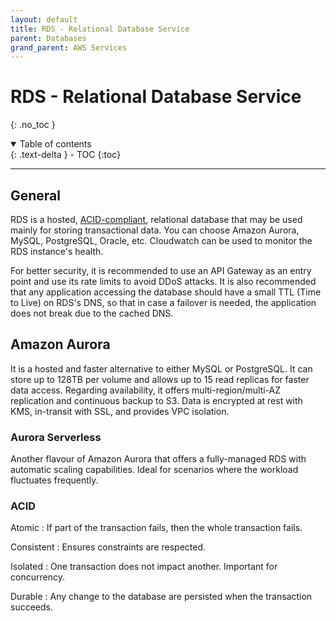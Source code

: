 ```yaml
---
layout: default
title: RDS - Relational Database Service
parent: Databases
grand_parent: AWS Services
---
```


# RDS - Relational Database Service
{: .no_toc }

<details open markdown="block">
  <summary>
    Table of contents
  </summary>
  {: .text-delta }
- TOC
{:toc}
</details>

---

## General

RDS is a hosted, [ACID-compliant][1], relational database that may be used mainly for storing transactional data. You can choose Amazon Aurora, MySQL, PostgreSQL, Oracle, etc. Cloudwatch can be used to monitor the RDS instance's health.

For better security, it is recommended to use an API Gateway as an entry point and use its rate limits to avoid DDoS attacks. It is also recommended that any application accessing the database should have a small TTL (Time to Live) on RDS's DNS, so that in case a failover is needed, the application does not break due to the cached DNS. 

## Amazon Aurora

It is a hosted and faster alternative to either MySQL or PostgreSQL. It can store up to 128TB per volume and allows up to 15 read replicas for faster data access. Regarding availability, it offers multi-region/multi-AZ replication and continuous backup to S3. Data is encrypted at rest with KMS, in-transit with SSL, and provides VPC isolation.

### Aurora Serverless

Another flavour of Amazon Aurora that offers a fully-managed RDS with automatic scaling capabilities. Ideal for scenarios where the workload fluctuates frequently.

### ACID

Atomic
: If part of the transaction fails, then the whole transaction fails.

Consistent
: Ensures constraints are respected.

Isolated
: One transaction does not impact another. Important for concurrency.

Durable
: Any change to the database are persisted when the transaction succeeds.


[1]: #acid